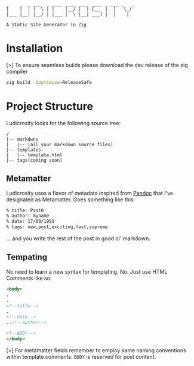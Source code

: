  ```
_    _  _ ___  _ ____ ____ ____ ____ _ ___ _   _ 
|    |  | |  \ | |    |__/ |  | [__  |  |   \_/  
|___ |__| |__/ | |___ |  \ |__| ___] |  |    |   

A Static Site Generator in Zig
 ```

# Installation

[>] To ensure seamless builds please download the dev release of the zig compiler

```bash
zig build -Doptimize=ReleaseSafe
```

# Project Structure
Ludicrosity looks for the following source tree:

```
/
|-- markdwns
|   |-- (all your markdown source files)
|-- templates
|   |-- template.html
|-- tags(coming soon)
```

## Metamatter
Ludicrosity uses a flavor of metadata inspired from [Pandoc](https://pandoc.org/) that I've designated as Metamatter. Goes something like this:

```md
% title: Post0
% author: myname
% date: 17/09/1991
% tags: new,post,exciting,fast,supreme
```

... and you write the rest of the post in good ol' markdown.

## Tempating
No need to learn a new syntax for templating. No. Just use HTML Comments like so:

```html
<body>
.
.
<!--title-->
.
<!--date-->
..<!--author-->

<!--BODY-->
</body>
```

[>] For metamatter fields remember to employ same naming conventions within template comments. `BODY` is reserved for post content.
